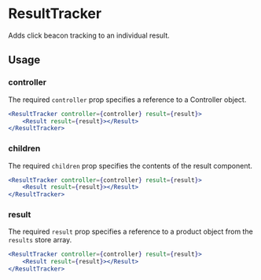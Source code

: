 # ResultTracker

Adds click beacon tracking to an individual result.

## Usage

### controller
The required `controller` prop specifies a reference to a Controller object.

```jsx
<ResultTracker controller={controller} result={result}>
	<Result result={result}></Result>
</ResultTracker>
```

### children
The required `children` prop specifies the contents of the result component. 

```jsx
<ResultTracker controller={controller} result={result}>
	<Result result={result}></Result>
</ResultTracker>
```

### result
The required `result` prop specifies a reference to a product object from the `results` store array.

```jsx
<ResultTracker controller={controller} result={result}>
	<Result result={result}></Result>
</ResultTracker>
```
